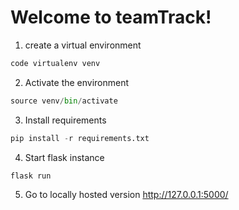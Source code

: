 # Welcome to teamTrack!

1. create a virtual environment
```python
code virtualenv venv
```

2. Activate the environment
```python
source venv/bin/activate
```

3. Install requirements
```python
pip install -r requirements.txt
```

4. Start flask instance
```python
flask run
```

5. Go to locally hosted version
http://127.0.0.1:5000/
